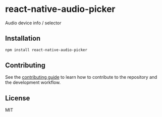# react-native-audio-picker

Audio device info / selector

## Installation

```sh
npm install react-native-audio-picker
```

## Contributing

See the [contributing guide](CONTRIBUTING.md) to learn how to contribute to the repository and the development workflow.

## License

MIT
